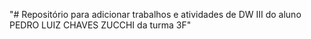 "# Repositório para adicionar trabalhos e atividades de DW III do aluno PEDRO LUIZ CHAVES ZUCCHI da turma 3F" 
